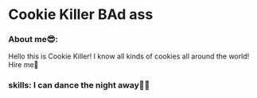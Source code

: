 # Cookie Killer BAd ass

### About me😎: 
Hello this is Cookie Killer! 
I know all kinds of cookies all around the world! 
Hire me🥹
### skills: I can dance the night away💃🏻
### 